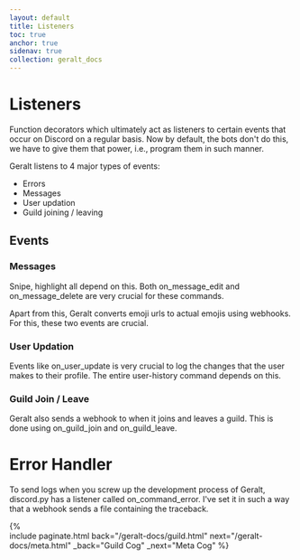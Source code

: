 ```yaml
---
layout: default
title: Listeners
toc: true
anchor: true
sidenav: true
collection: geralt_docs
---
```

# Listeners
Function decorators which ultimately act as listeners to certain events that occur on Discord on a regular basis. Now by default, the bots don't do this, 
we have to give them that power, i.e., program them in such manner.

Geralt listens to 4 major types of events:
- Errors
- Messages
- User updation
- Guild joining / leaving

## Events
### Messages
Snipe, highlight all depend on this. Both <span class="cb">on_message_edit</span> and <span class="cb">on_message_delete</span> are very crucial for these commands.

Apart from this, Geralt converts emoji urls to actual emojis using webhooks. For this, these two events are crucial.

### User Updation
Events like <span class="cb">on_user_update</span> is very crucial to log the changes that the user makes to their profile. The entire user-history command depends on this.

### Guild Join / Leave
Geralt also sends a webhook to when it joins and leaves a guild. This is done using <span class="cb">on_guild_join</span> and <span class="cb">on_guild_leave</span>.

# Error Handler
To send logs when you screw up the development process of Geralt, discord.py has a listener called <span class="cb">on_command_error</span>. I've set it in such a way that a 
webhook sends a file containing the traceback.

{% 	
	include paginate.html
	back="/geralt-docs/guild.html"
	next="/geralt-docs/meta.html"
	_back="Guild Cog"
	_next="Meta Cog"
%}
